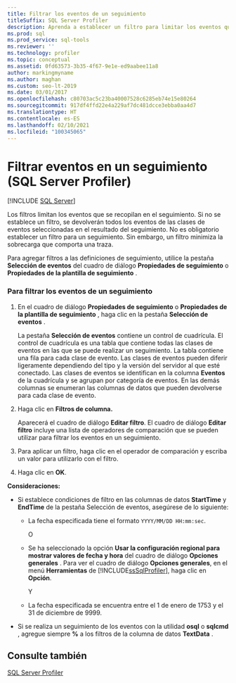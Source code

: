 ```yaml
---
title: Filtrar los eventos de un seguimiento
titleSuffix: SQL Server Profiler
description: Aprenda a establecer un filtro para limitar los eventos que SQL Server Profiler captura durante un seguimiento. Obtenga información sobre los formatos necesarios para determinados filtros.
ms.prod: sql
ms.prod_service: sql-tools
ms.reviewer: ''
ms.technology: profiler
ms.topic: conceptual
ms.assetid: 0fd63573-3b35-4f67-9e1e-ed9aabee11a8
author: markingmyname
ms.author: maghan
ms.custom: seo-lt-2019
ms.date: 03/01/2017
ms.openlocfilehash: c80703ac5c23ba40007528c6285eb74e15e80264
ms.sourcegitcommit: 917df4ffd22e4a229af7dc481dcce3ebba0aa4d7
ms.translationtype: HT
ms.contentlocale: es-ES
ms.lasthandoff: 02/10/2021
ms.locfileid: "100345065"
---
```

# <a name="filter-events-in-a-trace-sql-server-profiler"></a>Filtrar eventos en un seguimiento (SQL Server Profiler)

 [!INCLUDE [SQL Server](../../includes/applies-to-version/sqlserver.md)]

Los filtros limitan los eventos que se recopilan en el seguimiento. Si no se establece un filtro, se devolverán todos los eventos de las clases de eventos seleccionadas en el resultado del seguimiento. No es obligatorio establecer un filtro para un seguimiento. Sin embargo, un filtro minimiza la sobrecarga que comporta una traza.  
  
 Para agregar filtros a las definiciones de seguimiento, utilice la pestaña **Selección de eventos** del cuadro de diálogo **Propiedades de seguimiento** o **Propiedades de la plantilla de seguimiento** .  
  
### <a name="to-filter-events-in-a-trace"></a>Para filtrar los eventos de un seguimiento  
  
1.  En el cuadro de diálogo **Propiedades de seguimiento** o **Propiedades de la plantilla de seguimiento** , haga clic en la pestaña **Selección de eventos** .  
  
     La pestaña **Selección de eventos** contiene un control de cuadrícula. El control de cuadrícula es una tabla que contiene todas las clases de eventos en las que se puede realizar un seguimiento. La tabla contiene una fila para cada clase de evento. Las clases de eventos pueden diferir ligeramente dependiendo del tipo y la versión del servidor al que esté conectado. Las clases de eventos se identifican en la columna **Eventos** de la cuadrícula y se agrupan por categoría de eventos. En las demás columnas se enumeran las columnas de datos que pueden devolverse para cada clase de evento.  
  
2.  Haga clic en **Filtros de columna.**  
  
     Aparecerá el cuadro de diálogo **Editar filtro**. El cuadro de diálogo **Editar filtro** incluye una lista de operadores de comparación que se pueden utilizar para filtrar los eventos en un seguimiento.  
  
3.  Para aplicar un filtro, haga clic en el operador de comparación y escriba un valor para utilizarlo con el filtro.  
  
4.  Haga clic en **OK**.  
  
 **Consideraciones:**  
  
-   Si establece condiciones de filtro en las columnas de datos **StartTime** y **EndTime** de la pestaña Selección de eventos, asegúrese de lo siguiente:  
  
    -   La fecha especificada tiene el formato `YYYY/MM/DD HH:mm:sec`.  
  
         O  
  
    -   Se ha seleccionado la opción **Usar la configuración regional para mostrar valores de fecha y hora** del cuadro de diálogo **Opciones generales** . Para ver el cuadro de diálogo **Opciones generales**, en el menú **Herramientas** de [!INCLUDE[ssSqlProfiler](../../includes/sssqlprofiler-md.md)], haga clic en **Opción**.  
  
         Y  
  
    -   La fecha especificada se encuentra entre el 1 de enero de 1753 y el 31 de diciembre de 9999.  
  
-   Si se realiza un seguimiento de los eventos con la utilidad **osql** o **sqlcmd** , agregue siempre **%** a los filtros de la columna de datos **TextData** .  
  
## <a name="see-also"></a>Consulte también  
 [SQL Server Profiler](../../tools/sql-server-profiler/sql-server-profiler.md)  
  
  
